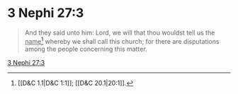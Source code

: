 # 3 Nephi 27:3

> And they said unto him: Lord, we will that thou wouldst tell us the <u>name</u>[^a] whereby we shall call this church; for there are disputations among the people concerning this matter.

[3 Nephi 27:3](https://www.churchofjesuschrist.org/study/scriptures/bofm/3-ne/27?lang=eng&id=p3#p3)


[^a]: [[D&C 1.1|D&C 1:1]]; [[D&C 20.1|20:1]].  
